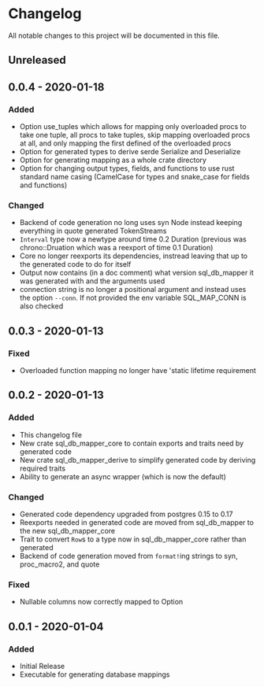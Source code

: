 # Changelog

All notable changes to this project will be documented in this file.


## Unreleased

## 0.0.4 - 2020-01-18

### Added
- Option use_tuples which allows for mapping only overloaded procs to take one tuple, all procs to take tuples, skip mapping overloaded procs at all, and only mapping the first defined of the overloaded procs
- Option for generated types to derive serde Serialize and Deserialize
- Option for generating mapping as a whole crate directory
- Option for changing output types, fields, and functions to use rust standard name casing (CamelCase for types and snake_case for fields and functions)

### Changed
- Backend of code generation no long uses syn Node instead keeping everything in quote generated TokenStreams
- `Interval` type now a newtype around time 0.2 Duration (previous was chrono::Druation which was a reexport of time 0.1 Duration)
- Core no longer reexports its dependencies, instread leaving that up to the generated code to do for itself
- Output now contains (in a doc comment) what version sql_db_mapper it was generated with and the arguments used
- connection string is no longer a positional argument and instead uses the option `--conn`. If not provided the env variable SQL_MAP_CONN is also checked

## 0.0.3 - 2020-01-13

### Fixed
- Overloaded function mapping no longer have 'static lifetime requirement

## 0.0.2 - 2020-01-13

### Added
- This changelog file
- New crate sql_db_mapper_core to contain exports and traits need by generated code
- New crate sql_db_mapper_derive to simplify generated code by deriving required traits
- Ability to generate an async wrapper (which is now the default)

### Changed
- Generated code dependency upgraded from postgres 0.15 to 0.17
- Reexports needed in generated code are moved from sql_db_mapper to the new sql_db_mapper_core
- Trait to convert `Row`s to a type now in sql_db_mapper_core rather than generated
- Backend of code generation moved from `format!`ing strings to syn, proc_macro2, and quote

### Fixed
- Nullable columns now correctly mapped to Option<T>

## 0.0.1 - 2020-01-04

### Added
- Initial Release
- Executable for generating database mappings
